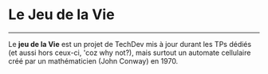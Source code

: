 # Le Jeu de la Vie
___
Le **jeu de la Vie** est un projet de TechDev mis à jour durant les TPs dédiés (et aussi hors ceux-ci, 'coz why not?), mais surtout un automate cellulaire créé par un mathématicien (John Conway) en 1970.